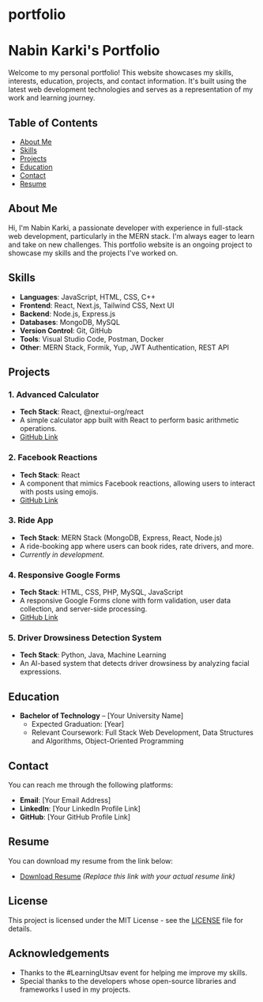 # portfolio

# Nabin Karki's Portfolio

Welcome to my personal portfolio! This website showcases my skills, interests, education, projects, and contact information. It's built using the latest web development technologies and serves as a representation of my work and learning journey.

## Table of Contents

- [About Me](#about-me)
- [Skills](#skills)
- [Projects](#projects)
- [Education](#education)
- [Contact](#contact)
- [Resume](#resume)

## About Me

Hi, I'm Nabin Karki, a passionate developer with experience in full-stack web development, particularly in the MERN stack. I'm always eager to learn and take on new challenges. This portfolio website is an ongoing project to showcase my skills and the projects I've worked on.

## Skills

- **Languages**: JavaScript, HTML, CSS, C++
- **Frontend**: React, Next.js, Tailwind CSS, Next UI
- **Backend**: Node.js, Express.js
- **Databases**: MongoDB, MySQL
- **Version Control**: Git, GitHub
- **Tools**: Visual Studio Code, Postman, Docker
- **Other**: MERN Stack, Formik, Yup, JWT Authentication, REST API

## Projects

### 1. **Advanced Calculator**
- **Tech Stack**: React, @nextui-org/react
- A simple calculator app built with React to perform basic arithmetic operations.
- [GitHub Link](https://github.com/nabin171/Advanced-calculator.git)

### 2. **Facebook Reactions**
- **Tech Stack**: React
- A component that mimics Facebook reactions, allowing users to interact with posts using emojis.
- [GitHub Link](https://github.com/nabin171/Facebook-Reactions.git)

### 3. **Ride App**
- **Tech Stack**: MERN Stack (MongoDB, Express, React, Node.js)
- A ride-booking app where users can book rides, rate drivers, and more.
- *Currently in development.*

### 4. **Responsive Google Forms**
- **Tech Stack**: HTML, CSS, PHP, MySQL, JavaScript
- A responsive Google Forms clone with form validation, user data collection, and server-side processing.
- [GitHub Link](https://github.com/nabin171/Google-Forms.git)

### 5. **Driver Drowsiness Detection System**
- **Tech Stack**: Python, Java, Machine Learning
- An AI-based system that detects driver drowsiness by analyzing facial expressions.
  
## Education

- **Bachelor of Technology** – [Your University Name]
  - Expected Graduation: [Year]
  - Relevant Coursework: Full Stack Web Development, Data Structures and Algorithms, Object-Oriented Programming
  
## Contact

You can reach me through the following platforms:

- **Email**: [Your Email Address]
- **LinkedIn**: [Your LinkedIn Profile Link]
- **GitHub**: [Your GitHub Profile Link]

## Resume

You can download my resume from the link below:

- [Download Resume](#)  *(Replace this link with your actual resume link)*

## License

This project is licensed under the MIT License - see the [LICENSE](LICENSE) file for details.

## Acknowledgements

- Thanks to the #LearningUtsav event for helping me improve my skills.
- Special thanks to the developers whose open-source libraries and frameworks I used in my projects.

